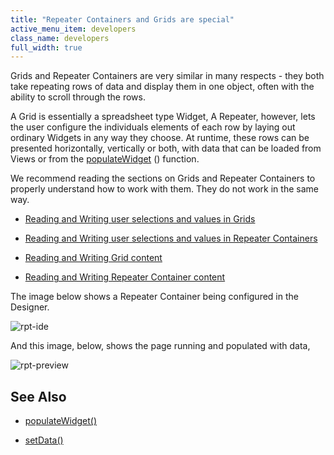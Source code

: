 ```yaml
---
title: "Repeater Containers and Grids are special"
active_menu_item: developers
class_name: developers
full_width: true
---
```



Grids and Repeater Containers are very similar in many respects - they both take repeating rows of data and display them in one object, often with the ability to scroll through the rows.

A Grid is essentially a spreadsheet type Widget, A Repeater, however, lets the user configure the individuals elements of each row by laying out ordinary Widgets in any way they choose. At runtime, these rows can be presented horizontally, vertically or both, with data that can be loaded from Views or from the [populateWidget](../../../client-api/widget-data-state-manipulation/populatewidget/) () function.

We recommend reading the sections on Grids and Repeater Containers to properly understand how to work with them. They do not work in the same way.

 - [Reading and Writing user selections and values in Grids](widget-values-reading-writing-user-entered-data/grids-repeater-containers)

 - [Reading and Writing user selections and values in Repeater Containers](widget-values-reading-writing-user-entered-data/repeater-containers)

 - [Reading and Writing Grid content](widget-content-reading-and-writing/widgetcontentgrids-repeater-containers)

 - [Reading and Writing Repeater Container content](widget-content-reading-and-writing/widgetcontentrepeater-containers)

The image below shows a Repeater Container being configured in the Designer.

![rpt-ide](/img/docs/rpt-ide.zoom68.png)

And this image, below, shows the page running and populated with data,

![rpt-preview](/img/docs/rpt-preview.zoom69.png)

## See Also

 - [populateWidget()](../../../client-api/widget-data-state-manipulation/populatewidget/)

 - [setData()](../../../client-api/widget-data-state-manipulation/setdata)

